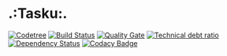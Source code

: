 # .:Tasku:.
[![Codetree](https://codetree.com/images/managed-with-codetree.svg)](https://codetree.com/projects/cNfn)
[![Build Status](https://travis-ci.org/k1nG5l3yM/tasuku.svg?branch=master)](https://travis-ci.org/k1nG5l3yM/tasuku)
[![Quality Gate](https://sonarqube.com/api/badges/gate?key=za.co.kmotsepe:tasuku-maven-plugin)](https://sonarqube.com/dashboard/index/za.co.kmotsepe:tasuku-maven-plugin)
[![Technical debt ratio](https://sonarqube.com/api/badges/measure?key=za.co.kmotsepe:tasuku-maven-plugin&metric=sqale_debt_ratio)](https://sonarqube.com/dashboard/index/za.co.kmotsepe:tasuku-maven-plugin)
[![Dependency Status](https://www.versioneye.com/user/projects/596f3bab0fb24f003c6b087d/badge.svg?style=flat-square)](https://www.versioneye.com/user/projects/596f3bab0fb24f003c6b087d)
[![Codacy Badge](https://api.codacy.com/project/badge/Grade/7e5760682586463da7ad68c2f549e5b0)](https://www.codacy.com/app/kmotsepe/tasuku?utm_source=github.com&amp;utm_medium=referral&amp;utm_content=k1nG5l3yM/tasuku&amp;utm_campaign=Badge_Grade)
